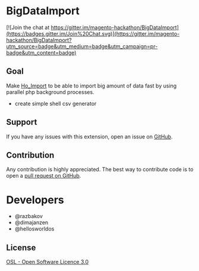 # BigDataImport

[![Join the chat at https://gitter.im/magento-hackathon/BigDataImport](https://badges.gitter.im/Join%20Chat.svg)](https://gitter.im/magento-hackathon/BigDataImport?utm_source=badge&utm_medium=badge&utm_campaign=pr-badge&utm_content=badge)

## Goal

Make [Ho_Import](https://github.com/ho-nl/Ho_Import) to be able to import big amount of data fast by using parallel php background processes.

- create simple shell csv generator

## Support

If you have any issues with this extension, open an issue on [GitHub](https://github.com/magento-hackathon/BigDataImport/issues).

## Contribution

Any contribution is highly appreciated. The best way to contribute code is to open a [pull request on GitHub](https://help.github.com/articles/using-pull-requests).

# Developers

* @razbakov
* @dimajanzen 
* @hellosworldos

## License

[OSL - Open Software Licence 3.0](http://opensource.org/licenses/osl-3.0.php)
